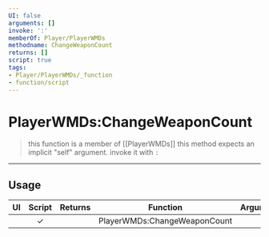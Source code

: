 ```yaml
---
UI: false
arguments: []
invoke: ':'
memberOf: Player/PlayerWMDs
methodname: ChangeWeaponCount
returns: []
script: true
tags:
- Player/PlayerWMDs/_function
- function/script
---
```

# PlayerWMDs:ChangeWeaponCount
> this function is a member of [[PlayerWMDs]]
> this method expects an implicit "self" argument. invoke it with `:`
-----
## Usage
|  UI | Script | Returns | Function | Arguments |
|:---:|:------:|-------:|:--------:|:---------|
| |✓||PlayerWMDs:ChangeWeaponCount||
